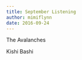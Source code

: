 ```yaml
---
title: September Listening
author: mimiflynn
date: 2016-09-24
---
```


The Avalanches

Kishi Bashi


